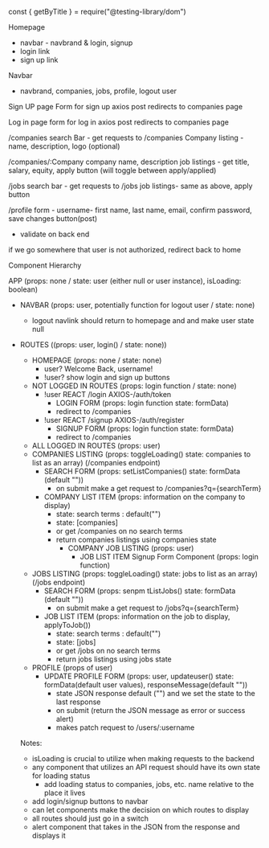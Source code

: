 const { getByTitle } = require("@testing-library/dom")

Homepage
- navbar - navbrand & login, signup
- login link
- sign up link

Navbar
- navbrand, companies, jobs, profile, logout user

Sign UP page
Form for sign up axios post
redirects to companies page

Log in page
form for log in axios post
redirects to companies page

/companies
search Bar - get requests to /companies
Company listing - name, description, logo (optional)

/companies/:Company
company name, description
job listings - get title, salary, equity, apply button (will toggle between apply/applied)


/jobs
search bar - get requests to /jobs
job listings- same as above, apply button

/profile
form - username- first name, last name, email, confirm password, save changes button(post)
- validate on back end

if we go somewhere that user is not authorized, redirect back to home


Component Hierarchy

APP (props: none / state: user (either null or user instance), isLoading: boolean)
  - NAVBAR (props: user, potentially function for logout user / state: none)
    - logout navlink should return to homepage and and make user state null
  - ROUTES ((props: user, login() / state: none))
    - HOMEPAGE (props: none / state: none)
        - user? Welcome Back, username!
        - !user? show login and sign up buttons
    - NOT LOGGED IN ROUTES (props: login function / state: none)
        - !user REACT /login  AXIOS-/auth/token
          - LOGIN FORM (props: login function state: formData)
          - redirect to /companies
        - !user REACT /signup AXIOS-/auth/register
          - SIGNUP FORM (props: login function state: formData)
          - redirect to /companies
    - ALL LOGGED IN ROUTES (props: user)
    - COMPANIES LISTING (props: toggleLoading() state: companies to list as an array) (/companies endpoint)
      - SEARCH FORM (props: setListCompanies() state: formData (default ""))
        - on submit make a get request to /companies?q={searchTerm}
      - COMPANY LIST ITEM (props: information on the company to display)
        - state: search terms : default("")
        - state: [companies]
        - or get /companies on no search terms
        - return companies listings using companies state
          - COMPANY JOB LISTING (props: user)
            - JOB LIST ITEM    Signup Form Component (props: login function)
    - JOBS LISTING (props: toggleLoading() state: jobs to list as an array) (/jobs endpoint)
      - SEARCH FORM (props: senpm tListJobs() state: formData (default ""))
        - on submit make a get request to /jobs?q={searchTerm}
      - JOB LIST ITEM (props: information on the job to display, applyToJob())
        - state: search terms : default("")
        - state: [jobs]
        - or get /jobs on no search terms
        - return jobs listings using jobs state
    - PROFILE (props of user)
      - UPDATE PROFILE FORM (props: user, updateuser() state: formData(default user values), responseMessage(default ""))
        - state JSON response default ("") and we set the state to the last response
        - on submit (return the JSON message as error or success alert)
        - makes patch request to /users/:username

    Notes:

    - isLoading is crucial to utilize when making requests to the backend
    - any component that utilizes an API request should have its own state for loading status
      - add loading status to companies, jobs, etc. name relative to the place it lives
    - add login/signup buttons to navbar
    - can let components make the decision on which routes to display
    - all routes should just go in a switch
    - alert component that takes in the JSON from the response and displays it